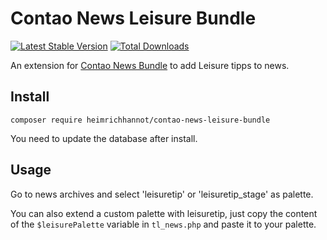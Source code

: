 # Contao News Leisure Bundle

[![Latest Stable Version](https://poser.pugx.org/heimrichhannot/contao-news-leisure-bundle/v/stable)](https://packagist.org/packages/heimrichhannot/contao-news-leisure-bundle)
[![Total Downloads](https://poser.pugx.org/heimrichhannot/contao-news-leisure-bundle/downloads)](https://packagist.org/packages/heimrichhannot/contao-news-leisure-bundle)


An extension for [Contao News Bundle](https://github.com/heimrichhannot/contao-news-bundle) to add Leisure tipps to news.

## Install 

```
composer require heimrichhannot/contao-news-leisure-bundle
```

You need to update the database after install.

## Usage

Go to news archives and select 'leisuretip' or 'leisuretip_stage' as palette. 

You can also extend a custom palette with leisuretip, just copy the content of the `$leisurePalette` variable in `tl_news.php` and paste it to your palette. 
